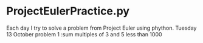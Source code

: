 # ProjectEulerPractice.py
Each day I try to solve a problem from Project Euler using phython.
Tuesday 13 October problem 1 :sum multiples of 3 and 5 less than 1000  
